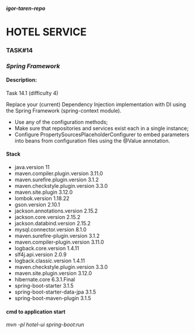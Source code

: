 #### _igor-taren-repo_

# HOTEL SERVICE

### TASK#14

### _Spring Framework_

#### Description:

Task 14.1 (difficulty 4)

Replace your (current) Dependency Injection implementation with DI using the Spring Framework (spring-context module).

- Use any of the configuration methods;
- Make sure that repositories and services exist each in a single instance;
- Configure PropertySourcesPlaceholderConfigurer to embed parameters into beans
  from configuration files using the @Value annotation.

#### Stack

- java.version 11
- maven.compiler.plugin.version 3.11.0
- maven.surefire.plugin.version 3.1.2
- maven.checkstyle.plugin.version 3.3.0
- maven.site.plugin 3.12.0
- lombok.version 1.18.22
- gson.version 2.10.1
- jackson.annotations.version 2.15.2
- jackson.core.version 2.15.2
- jackson.databind.version 2.15.2
- mysql.connector.version 8.1.0
- maven.surefire-plugin.version 3.1.2
- maven.compiler-plugin.version 3.11.0
- logback.core.version 1.4.11
- slf4j.api.version 2.0.9
- logback.classic.version 1.4.11
- maven.checkstyle.plugin.version 3.3.0
- maven.site.plugin.version 3.12.0
- hibernate.core 6.3.1.Final
- spring-boot-starter 3.1.5
- spring-boot-starter-data-jpa 3.1.5
- spring-boot-maven-plugin 3.1.5

#### cmd to application start

_mvn -pl hotel-ui spring-boot:run_ 